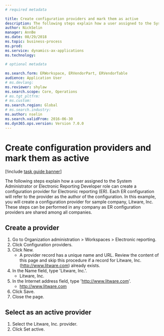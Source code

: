 ```yaml
--- 
# required metadata 
 
title: Create configuration providers and mark them as active
description: The following steps explain how a user assigned to the System Administrator or Electronic Reporting Developer role can create a configuration provider for Electronic reporting (ER). 
author: NickSelin
manager: AnnBe 
ms.date: 08/29/2018
ms.topic: business-process 
ms.prod:  
ms.service: dynamics-ax-applications 
ms.technology:  
 
# optional metadata 
 
ms.search.form: ERWorkspace, ERVendorPart, ERVendorTable   
audience: Application User 
# ms.devlang:  
ms.reviewer: shylaw
ms.search.scope: Core, Operations 
# ms.tgt_pltfrm:  
# ms.custom:  
ms.search.region: Global
# ms.search.industry: 
ms.author: nselin
ms.search.validFrom: 2016-06-30 
ms.dyn365.ops.version: Version 7.0.0 
---
```

# Create configuration providers and mark them as active

[!include [task guide banner](../../includes/task-guide-banner.md)]

The following steps explain how a user assigned to the System Administrator or Electronic Reporting Developer role can create a configuration provider for Electronic reporting (ER). Each ER configuration will refer to the provider as the author of the configuration. In this example, you will create a configuration provider for sample company, Litware, Inc. These steps can be performed in any company as ER configuration providers are shared among all companies.


## Create a provider
1. Go to Organization administration > Workspaces > Electronic reporting.
2. Click Configuration providers.
3. Click New.
    * A provider record has a unique name and URL. Review the content of this page and skip this procedure if a record for Litware, Inc. (http://www.litware.com) already exists.  
4. In the Name field, type 'Litware, Inc.'.
    * Litware, Inc.  
5. In the Internet address field, type 'http://www.litware.com'.
    * http://www.litware.com  
6. Click Save.
7. Close the page.

## Select as an active provider
1. Select the Litware, Inc. provider.
2. Click Set active.

